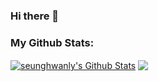 ### Hi there 👋

<!--
**seunghwanly/seunghwanly** is a ✨ _special_ ✨ repository because its `README.md` (this file) appears on your GitHub profile.

Here are some ideas to get you started:

- 🔭 I’m currently working on ...
- 🌱 I’m currently learning ...
- 👯 I’m looking to collaborate on ...
- 🤔 I’m looking for help with ...
- 💬 Ask me about ...
- 📫 How to reach me: ...
- 😄 Pronouns: ...
- ⚡ Fun fact: ...
-->
### My Github Stats:

<a href="https://github.com/seunghwanly">
<img align="center" alt="seunghwanly's Github Stats" src="https://github-readme-stats.codestackr.vercel.app/api?username=seunghwanly&show_icons=true&hide_border=true&count_private=true&include_all_commits=true" /></a>

<a href="https://github.com/seunghwanly">
  <img align="center" src="https://github-readme-stats.anuraghazra1.vercel.app/api/top-langs/?username=seunghwanly&layout=compact&langs_count=8" />
</a>

